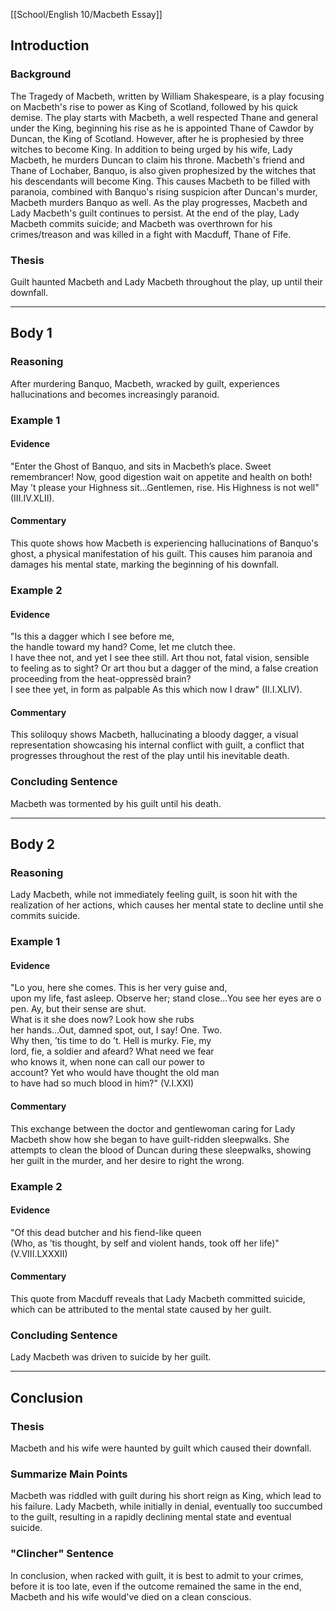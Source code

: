 [[School/English 10/Macbeth Essay]]
## Introduction
### Background

The Tragedy of Macbeth, written by William Shakespeare, is a play focusing on Macbeth's rise to power as King of Scotland, followed by his quick demise. The play starts with Macbeth, a well respected Thane and general under the King, beginning his rise as he is appointed Thane of Cawdor by Duncan, the King of Scotland. However, after he is prophesied by three witches to become King. In addition to being urged by his wife, Lady Macbeth, he murders Duncan to claim his throne. Macbeth's friend and Thane of Lochaber, Banquo, is also given prophesized by the witches that his descendants will become King. This causes Macbeth to be filled with paranoia, combined with Banquo's rising suspicion after Duncan's murder, Macbeth murders Banquo as well. As the play progresses, Macbeth and Lady Macbeth's guilt continues to persist. At the end of the play, Lady Macbeth commits suicide; and Macbeth was overthrown for his crimes/treason and was killed in a fight with Macduff, Thane of Fife.
### Thesis
Guilt haunted Macbeth and Lady Macbeth throughout the play, up until their downfall.

---
## Body 1
### Reasoning
After murdering Banquo, Macbeth, wracked by guilt, experiences hallucinations and becomes increasingly paranoid.
### Example 1
#### Evidence
"Enter the Ghost of Banquo, and sits in Macbeth’s place. Sweet remembrancer! Now, good digestion wait on appetite and health on both! May ’t please your Highness sit...Gentlemen, rise. His Highness is not well" (III.IV.XLII).
#### Commentary
This quote shows how Macbeth is experiencing hallucinations of Banquo's ghost, a physical manifestation of his guilt. This causes him paranoia and damages his mental state, marking the beginning of his downfall. 
### Example 2
#### Evidence
"Is this a dagger which I see before me, the handle toward my hand? Come, let me clutch thee. I have thee not, and yet I see thee still. Art thou not, fatal vision, sensible to feeling as to sight? Or art thou but a dagger of the mind, a false creation proceeding from the heat-oppressèd brain? I see thee yet, in form as palpable As this which now I draw" (II.I.XLIV).
#### Commentary
This soliloquy shows Macbeth, hallucinating a bloody dagger, a visual representation showcasing his internal conflict with guilt, a conflict that progresses throughout the rest of the play until his inevitable death. 
### Concluding Sentence
Macbeth was tormented by his guilt until his death.

---
## Body 2

### Reasoning
Lady Macbeth, while not immediately feeling guilt, is soon hit with the realization of her actions, which causes her mental state to decline until she commits suicide.
### Example 1
#### Evidence
"Lo you, here she comes. This is her very guise and, upon my life, fast asleep. Observe her; stand close...You see her eyes are open. Ay, but their sense are shut. What is it she does now? Look how she rubs her hands...Out, damned spot, out, I say! One. Two. Why then, ’tis time to do ’t. Hell is murky. Fie, my lord, fie, a soldier and afeard? What need we fear who knows it, when none can call our power to account? Yet who would have thought the old man to have had so much blood in him?" (V.I.XXI)
#### Commentary
This exchange between the doctor and gentlewoman caring for Lady Macbeth show how she began to have guilt-ridden sleepwalks. She attempts to clean the blood of Duncan during these sleepwalks, showing her guilt in the murder, and her desire to right the wrong.
### Example 2
#### Evidence
"Of this dead butcher and his fiend-like queen (Who, as ’tis thought, by self and violent hands, took off her life)" (V.VIII.LXXXII)
#### Commentary
This quote from Macduff reveals that Lady Macbeth committed suicide, which can be attributed to the mental state caused by her guilt.
### Concluding Sentence
Lady Macbeth was driven to suicide by her guilt.

---
## Conclusion
### Thesis
Macbeth and his wife were haunted by guilt which caused their downfall.
### Summarize Main Points
Macbeth was riddled with guilt during his short reign as King, which lead to his failure. Lady Macbeth, while initially in denial, eventually too succumbed to the guilt, resulting in a rapidly declining mental state and eventual suicide.
### "Clincher" Sentence
In conclusion, when racked with guilt, it is best to admit to your crimes, before it is too late, even if the outcome remained the same in the end, Macbeth and his wife would've died on a clean conscious.
